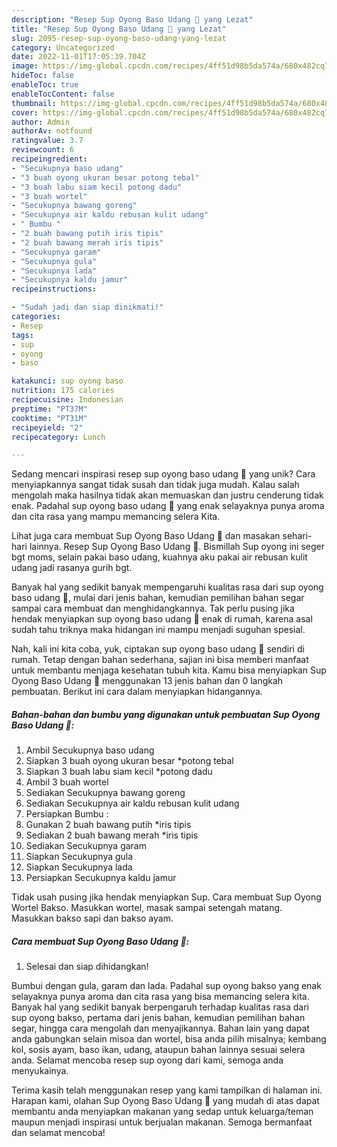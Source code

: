 ```yaml
---
description: "Resep Sup Oyong Baso Udang 🍤 yang Lezat"
title: "Resep Sup Oyong Baso Udang 🍤 yang Lezat"
slug: 2095-resep-sup-oyong-baso-udang-yang-lezat
category: Uncategorized
date: 2022-11-01T17:05:39.704Z
image: https://img-global.cpcdn.com/recipes/4ff51d98b5da574a/680x482cq70/sup-oyong-baso-udang-foto-resep-utama.jpg
hideToc: false
enableToc: true
enableTocContent: false
thumbnail: https://img-global.cpcdn.com/recipes/4ff51d98b5da574a/680x482cq70/sup-oyong-baso-udang-foto-resep-utama.jpg
cover: https://img-global.cpcdn.com/recipes/4ff51d98b5da574a/680x482cq70/sup-oyong-baso-udang-foto-resep-utama.jpg
author: Admin
authorAv: notfound
ratingvalue: 3.7
reviewcount: 6
recipeingredient:
- "Secukupnya baso udang"
- "3 buah oyong ukuran besar potong tebal"
- "3 buah labu siam kecil potong dadu"
- "3 buah wortel"
- "Secukupnya bawang goreng"
- "Secukupnya air kaldu rebusan kulit udang"
- " Bumbu "
- "2 buah bawang putih iris tipis"
- "2 buah bawang merah iris tipis"
- "Secukupnya garam"
- "Secukupnya gula"
- "Secukupnya lada"
- "Secukupnya kaldu jamur"
recipeinstructions:

- "Sudah jadi dan siap dinikmati!"
categories:
- Resep
tags:
- sup
- oyong
- baso

katakunci: sup oyong baso 
nutrition: 175 calories
recipecuisine: Indonesian
preptime: "PT37M"
cooktime: "PT31M"
recipeyield: "2"
recipecategory: Lunch

---
```





Sedang mencari inspirasi resep sup oyong baso udang 🍤 yang unik? Cara menyiapkannya sangat tidak susah dan tidak juga mudah. Kalau salah mengolah maka hasilnya tidak akan memuaskan dan justru cenderung tidak enak. Padahal sup oyong baso udang 🍤 yang enak selayaknya punya aroma dan cita rasa yang mampu memancing selera Kita.





Lihat juga cara membuat Sup Oyong Baso Udang 🍤 dan masakan sehari-hari lainnya. Resep Sup Oyong Baso Udang 🍤. Bismillah Sup oyong ini seger bgt moms, selain pakai baso udang, kuahnya aku pakai air rebusan kulit udang jadi rasanya gurih bgt.

Banyak hal yang sedikit banyak mempengaruhi kualitas rasa dari sup oyong baso udang 🍤, mulai dari jenis bahan, kemudian pemilihan bahan segar sampai cara membuat dan menghidangkannya. Tak perlu pusing jika hendak menyiapkan sup oyong baso udang 🍤 enak di rumah, karena asal sudah tahu triknya maka hidangan ini mampu menjadi suguhan spesial.






Nah, kali ini kita coba, yuk, ciptakan sup oyong baso udang 🍤 sendiri di rumah. Tetap dengan bahan sederhana, sajian ini bisa memberi manfaat untuk membantu menjaga kesehatan tubuh kita. Kamu bisa menyiapkan Sup Oyong Baso Udang 🍤 menggunakan 13 jenis bahan dan 0 langkah pembuatan. Berikut ini cara dalam menyiapkan hidangannya.

<!--inarticleads1-->

##### Bahan-bahan dan bumbu yang digunakan untuk pembuatan Sup Oyong Baso Udang 🍤:

1. Ambil Secukupnya baso udang
1. Siapkan 3 buah oyong ukuran besar *potong tebal
1. Siapkan 3 buah labu siam kecil *potong dadu
1. Ambil 3 buah wortel
1. Sediakan Secukupnya bawang goreng
1. Sediakan Secukupnya air kaldu rebusan kulit udang
1. Persiapkan  Bumbu :
1. Gunakan 2 buah bawang putih *iris tipis
1. Sediakan 2 buah bawang merah *iris tipis
1. Sediakan Secukupnya garam
1. Siapkan Secukupnya gula
1. Siapkan Secukupnya lada
1. Persiapkan Secukupnya kaldu jamur


Tidak usah pusing jika hendak menyiapkan Sup. Cara membuat Sup Oyong Wortel Bakso. Masukkan wortel, masak sampai setengah matang. Masukkan bakso sapi dan bakso ayam. 

<!--inarticleads2-->

##### Cara membuat Sup Oyong Baso Udang 🍤:


1. Selesai dan siap dihidangkan!

Bumbui dengan gula, garam dan lada. Padahal sup oyong bakso yang enak selayaknya punya aroma dan cita rasa yang bisa memancing selera kita. Banyak hal yang sedikit banyak berpengaruh terhadap kualitas rasa dari sup oyong bakso, pertama dari jenis bahan, kemudian pemilihan bahan segar, hingga cara mengolah dan menyajikannya. Bahan lain yang dapat anda gabungkan selain misoa dan wortel, bisa anda pilih misalnya; kembang kol, sosis ayam, baso ikan, udang, ataupun bahan lainnya sesuai selera anda. Selamat mencoba resep sup oyong dari kami, semoga anda menyukainya. 

Terima kasih telah menggunakan resep yang kami tampilkan di halaman ini. Harapan kami, olahan Sup Oyong Baso Udang 🍤 yang mudah di atas dapat membantu anda menyiapkan makanan yang sedap untuk keluarga/teman maupun menjadi inspirasi untuk berjualan makanan. Semoga bermanfaat dan selamat mencoba!
